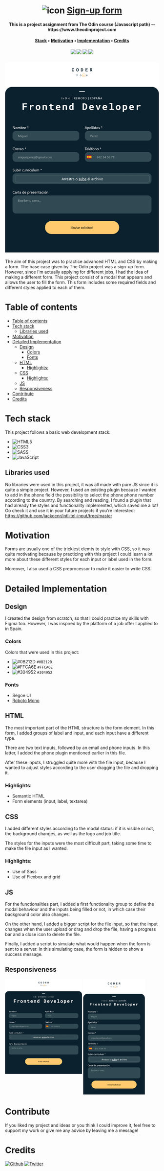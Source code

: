 <div align="center">
    <h1>
        <img src="" alt="icon" height = "25px">
        <a href="https://spectacular-torte-2fa425.netlify.app/">Sign-up form</a>
    </h1>
    <h4>
        <b>This is a project assignment from The Odin course (Javascript path) -- https://www.theodinproject.com</a></b>
    </h4>
    <h4>
        <a href="#tech-stack">Stack</a>
        •
        <a href="#motivation">Motivation</a>
        •
        <a href="#detailed-implementation">Implementation</a>
        •
        <a href="#credits">Credits</a>
    </h4>
    <h4> <!-- tech stack images (https://github.com/Ileriayo/markdown-badges)  -->
        <img src="https://img.shields.io/badge/html5-%23E34F26.svg?style=for-the-badge&logo=html5&logoColor=white">
        <img src="https://img.shields.io/badge/css3-%231572B6.svg?style=for-the-badge&logo=css3&logoColor=white">
        <img src="https://img.shields.io/badge/SASS-hotpink.svg?style=for-the-badge&logo=SASS&logoColor=white">
        <img src="https://img.shields.io/badge/javascript-%23323330.svg?style=for-the-badge&logo=javascript&logoColor=%23F7DF1E">
    </h4>

</div>

### ![Website Screenshot](./assets/preview.png)

The aim of this project was to practice advanced HTML and CSS by making a form. The base case given by The Odin project was a sign-up form. However, since I'm actually applying for different jobs, I had the idea of making a different form. This project consist of a modal that appears and allows the user to fill the form. This form includes some required fields and different styles applied to each of them.

# Table of contents
- [Table of contents](#table-of-contents)
- [Tech stack](#tech-stack)
  - [Libraries used](#libraries-used)
- [Motivation](#motivation)
- [Detailed Implementation](#detailed-implementation)
  - [Design](#design)
    - [Colors](#colors)
    - [Fonts](#fonts)
  - [HTML](#html)
    - [Highlights:](#highlights)
  - [CSS](#css)
    - [Highlights:](#highlights-1)
  - [JS](#js)
  - [Responsiveness](#responsiveness)
- [Contribute](#contribute)
- [Credits](#credits)

# Tech stack
This project follows a basic web development stack:

* ![HTML5](https://img.shields.io/badge/html5-%23E34F26.svg?style=for-the-badge&logo=html5&logoColor=white)
* ![CSS3](https://img.shields.io/badge/css3-%231572B6.svg?style=for-the-badge&logo=css3&logoColor=white)
* ![SASS](https://img.shields.io/badge/SASS-hotpink.svg?style=for-the-badge&logo=SASS&logoColor=white)
* ![JavaScript](https://img.shields.io/badge/javascript-%23323330.svg?style=for-the-badge&logo=javascript&logoColor=%23F7DF1E)
  
## Libraries used

No libraries were used in this project, it was all made with pure JS since it is quite a simple project. However, I used an existing plugin because I wanted to add in the phone field the possibility to select the phone phone number according to the country. By searching and reading, I found a plugin that had already the styles and functionality implemented, which saved me a lot! Go check it and use it in your future projects if you're interested: https://github.com/jackocnr/intl-tel-input/tree/master 

# Motivation

Forms are usually one of the trickiest elemts to style with CSS, so it was quite motivating because by practicing with this project I could learn a lot more about these different styles for each input or label used in the form.

Moreover, I also used a CSS preprocessor to make it easier to write CSS.


# Detailed Implementation
## Design
I created the design from scratch, so that I could practice my skills with Figma too. However, I was inspired by the platform of a job offer I applied to in Spain. 

### Colors
Colors that were used in this project:
* ![#0B212D](https://placehold.co/20x20/0B212D/0B212D.png) `#0B212D` 
* ![#FFCA6E](https://placehold.co/20x20/FFCA6E/FFCA6E.png) `#FFCA6E`  
* ![#304952](https://placehold.co/20x20/304952/304952.png) `#304952` 
  
### Fonts
* Segoe UI
* [Roboto Mono](https://fonts.google.com/specimen/Roboto+Mono?query=roboto)  

## HTML
The most important part of the HTML structure is the form element. In this form, I added groups of label and input, and each input have a different type.

There are two text inputs, followed by an email and phone inputs. In this latter, I added the phone plugin mentioned earlier in this file.

After these inputs, I struggled quite more with the file input, because I wanted to adjust styles according to the user dragging the file and dropping it.

### Highlights:
* Semantic HTML
* Form elements (input, label, textarea)

## CSS
I added different styles according to the modal status: if it is visible or not, the background changes, as well as the logo and job title. 

The styles for the inputs were the most difficult part, taking some time to make the file input as I wanted.

### Highlights:
* Use of Sass
* Use of Flexbox and grid

## JS
For the functionalities part, I added a first functionality group to define the modal behaviour and the inputs being filled or not, in which case their background color also changes.

On the other hand, I added a bigger script for the file input, so that the input changes when the user upload or drag and drop the file, having a progress bar and a close icon to delete the file.

Finally, I added a script to simulate what would happen when the form is sent to a server. In this simulating case, the form is hidden to show a success message.

## Responsiveness

<p align="top">
    <img align="top" src="./assets/preview.png" width="50%"> 
    <img align="top" src="./assets/previewMobile.png" width="40%">
</p>


# Contribute
If you liked my project and ideas or you think I could improve it, feel free to support my work or give me any advice by leaving me a message!

# Credits

[![Github](https://img.shields.io/badge/github-%23121011.svg?style=for-the-badge&logo=github&logoColor=white)](https://github.com/develoba)
[![Twitter](https://img.shields.io/badge/Twitter-%231DA1F2.svg?style=for-the-badge&logo=Twitter&logoColor=white)](https://twitter.com/develoba)

